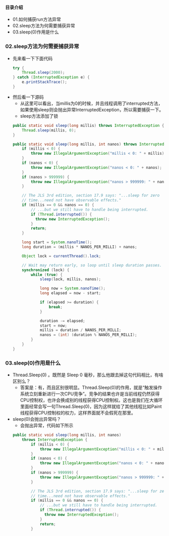 #### 目录介绍
- 01.如何捕获run方法异常
- 02.sleep方法为何需要捕获异常
- 03.sleep(0)作用是什么




### 02.sleep方法为何需要捕获异常
- 先来看一下下面代码
    ```java
    try {
        Thread.sleep(2000);
    } catch (InterruptedException e) {
        e.printStackTrace();
    }
    ```
- 然后看一下源码
    - 从这里可以看出，当millis为0的时候，并且线程调用了interrupted方法，如果使用sleep则会抛出异常InterruptedException，所以需要捕获一下。
    - sleep方法添加了锁
    ```java
    public static void sleep(long millis) throws InterruptedException {
        Thread.sleep(millis, 0);
    }
    
    public static void sleep(long millis, int nanos) throws InterruptedException {
        if (millis < 0) {
            throw new IllegalArgumentException("millis < 0: " + millis);
        }
        if (nanos < 0) {
            throw new IllegalArgumentException("nanos < 0: " + nanos);
        }
        if (nanos > 999999) {
            throw new IllegalArgumentException("nanos > 999999: " + nanos);
        }

        // The JLS 3rd edition, section 17.9 says: "...sleep for zero
        // time...need not have observable effects."
        if (millis == 0 && nanos == 0) {
            // ...but we still have to handle being interrupted.
            if (Thread.interrupted()) {
              throw new InterruptedException();
            }
            return;
        }

        long start = System.nanoTime();
        long duration = (millis * NANOS_PER_MILLI) + nanos;

        Object lock = currentThread().lock;

        // Wait may return early, so loop until sleep duration passes.
        synchronized (lock) {
            while (true) {
                sleep(lock, millis, nanos);

                long now = System.nanoTime();
                long elapsed = now - start;

                if (elapsed >= duration) {
                    break;
                }

                duration -= elapsed;
                start = now;
                millis = duration / NANOS_PER_MILLI;
                nanos = (int) (duration % NANOS_PER_MILLI);
            }
        }
    }
    ```


### 03.sleep(0)作用是什么
- Thread.Sleep(0) 。既然是 Sleep 0 毫秒，那么他跟去掉这句代码相比，有啥区别么？
    - 答案是：有，而且区别很明显。Thread.Sleep(0)的作用，就是“触发操作系统立刻重新进行一次CPU竞争”。竞争的结果也许是当前线程仍然获得CPU控制权，也许会换成别的线程获得CPU控制权。这也是我们在大循环里面经常会写一句Thread.Sleep(0)，因为这样就给了其他线程比如Paint线程获得CPU控制权的权力，这样界面就不会假死在那里。
- sleep(0)会抛出异常吗？
    - 会抛出异常，代码如下所示
    ```java
    public static void sleep(long millis, int nanos)
        throws InterruptedException {
            if (millis < 0) {
                throw new IllegalArgumentException("millis < 0: " + millis);
            }
            if (nanos < 0) {
                throw new IllegalArgumentException("nanos < 0: " + nanos);
            }
            if (nanos > 999999) {
                throw new IllegalArgumentException("nanos > 999999: " + nanos);
            }
    
            // The JLS 3rd edition, section 17.9 says: "...sleep for zero
            // time...need not have observable effects."
            if (millis == 0 && nanos == 0) {
                // ...but we still have to handle being interrupted.
                if (Thread.interrupted()) {
                  throw new InterruptedException();
                }
                return;
            }
    ```









